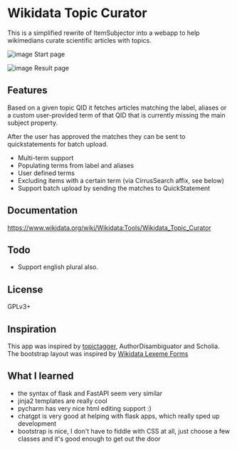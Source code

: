 # Wikidata Topic Curator
This is a simplified rewrite of ItemSubjector into a webapp 
to help wikimedians curate scientific articles with topics.

![image](https://github.com/dpriskorn/WikidataTopicCurator/assets/68460690/52dc9ff4-98d8-4952-9b14-8decc6963eeb)
Start page

![image](https://github.com/dpriskorn/WikidataTopicCurator/assets/68460690/dd2c9b49-ffab-41a4-ae43-d8fb357518db)
Result page

## Features
Based on a given topic QID it fetches articles 
matching the label, aliases or a custom user-provided term 
of that QID that is currently missing the main subject property.

After the user has approved the matches they can be sent to 
quickstatements for batch upload.

* Multi-term support
* Populating terms from label and aliases
* User defined terms
* Excluding items with a certain term (via CirrusSearch affix, see below)
* Support batch upload by sending the matches to QuickStatement

## Documentation
https://www.wikidata.org/wiki/Wikidata:Tools/Wikidata_Topic_Curator

## Todo
* Support english plural also. 

## License
GPLv3+

## Inspiration
This app was inspired by [topictagger](https://github.com/lubianat/topictagger), AuthorDisambiguator and Scholia.
The bootstrap layout was inspired by [Wikidata Lexeme Forms](https://lexeme-forms.toolforge.org/)

## What I learned
* the syntax of flask and FastAPI seem very similar
* jinja2 templates are really cool
* pycharm has very nice html editing support :)
* chatgpt is very good at helping with flask apps, which really sped up development
* bootstrap is nice, I don't have to fiddle with CSS at all, just choose a few classes and it's good enough to get out the door
